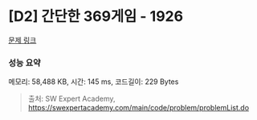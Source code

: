 # [D2] 간단한 369게임 - 1926 

[문제 링크](https://swexpertacademy.com/main/code/problem/problemDetail.do?contestProbId=AV5PTeo6AHUDFAUq) 

### 성능 요약

메모리: 58,488 KB, 시간: 145 ms, 코드길이: 229 Bytes



> 출처: SW Expert Academy, https://swexpertacademy.com/main/code/problem/problemList.do